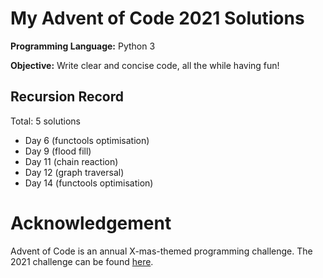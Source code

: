 # My Advent of Code 2021 Solutions

**Programming Language:** Python 3

**Objective:** Write clear and concise code, all the while having fun!

## Recursion Record

Total: 5 solutions

 - Day 6 (functools optimisation)
 - Day 9 (flood fill)
 - Day 11 (chain reaction)
 - Day 12 (graph traversal)
 - Day 14 (functools optimisation)

# Acknowledgement

Advent of Code is an annual X-mas-themed programming challenge. The 2021 challenge can be found [here](https://adventofcode.com/2021).
